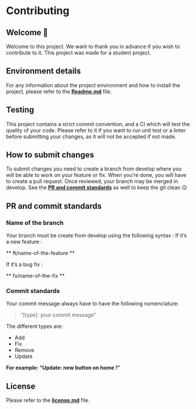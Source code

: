 # Contributing

## Welcome 🎉

Welcome to this project. We want to thank you in advance if you wish to contribute to it. This project was made for a student project. 

## Environment details

For any information about the project environment and how to install the project, please refer to the **[Readme.md](https://github.com/HETIC-MT-P2021/RPGo_Gp01/blob/main/Readme.md)** file.

## Testing

This project contains a strict commit convention, and a CI which will test the quality of your code. Please refer to it if you want to run unit test or a linter before submitting your changes, as it
 will not be accepted if not made.

## How to submit changes 

To submit changes you need to create a branch from develop where you will be able to work on your feature or fix. When you’re done, you will have to create a pull request. Once reviewed, your branch may be merged in develop. See the **[PR and commit standards](#pr-and-commit-standards)** as well to keep the git clean 😉 


## PR and commit standards

### Name of the branch

Your branch must be create from develop using the following syntax :
If it’s a new feature : 

** ft/name-of-the-feature **

If it’s a bug fix :

** fx/name-of-the-fix **


### Commit standards

Your commit message always have to have the following nomenclature:

> “[type]: your commit message”

The different types are:

- Add
- Fix
- Remove
- Update

**For example: “Update: new button on home !”**

## License

Please refer to the **[license.md](https://github.com/HETIC-MT-P2021/RPGo_Gp01/blob/main/LICENSE)** file. 
